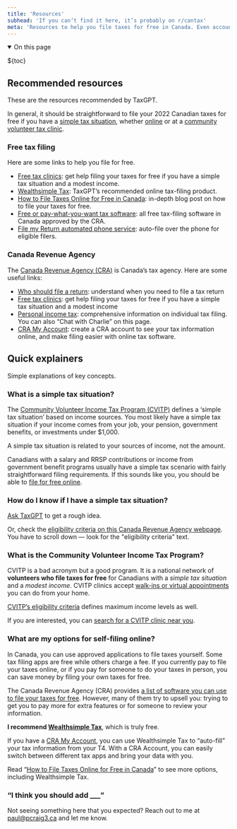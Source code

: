 ```yaml
---
title: 'Resources'
subhead: 'If you can’t find it here, it’s probably on r/cantax'
meta: 'Resources to help you file taxes for free in Canada. Even accounting for 10% inflation, $0 is still $0.'
---
```


<details class="table-of-contents--wrapper" open>
<summary class="table-of-contents--heading heading">
<span>On this page</span>
</summary>

${toc}

</details>

## Recommended resources

These are the resources recommended by TaxGPT.

In general, it should be straightforward to file your 2022 Canadian taxes for free if you have a [simple tax situation](#what-is-a-simple-tax-situation%3F), whether [online](#what-are-my-options-for-self-filing-online%3F) or at a [community volunteer tax clinic](#what-is-the-community-volunteer-income-tax-program%3F).

### Free tax filing

Here are some links to help you file for free.

- [Free tax clinics](https://www.canada.ca/en/revenue-agency/services/tax/individuals/community-volunteer-income-tax-program.html): get help filing your taxes for free if you have a simple tax situation and a modest income.
- [Wealthsimple Tax](https://www.wealthsimple.com/en-ca/tax): TaxGPT’s recommended online tax-filing product.
- [How to File Taxes Online for Free in Canada](https://www.wealthsimple.com/en-ca/learn/file-taxes-free-canada): in-depth blog post on how to file your taxes for free.
- [Free or pay-what-you-want tax software](https://www.canada.ca/en/revenue-agency/services/e-services/e-services-individuals/netfile-overview/certified-software-netfile-program.html#h_1): all free tax-filing software in Canada approved by the CRA.
- [File my Return automated phone service](https://www.canada.ca/en/revenue-agency/campaigns/file-my-return.html): auto-file over the phone for eligible filers.

### Canada Revenue Agency

The [Canada Revenue Agency (CRA)](https://www.canada.ca/en/revenue-agency.html) is Canada’s tax agency. Here are some useful links:

- [Who should file a return](https://www.canada.ca/en/services/taxes/income-tax/personal-income-tax/who-should-file-tax.html): understand when you need to file a tax return
- [Free tax clinics](https://www.canada.ca/en/revenue-agency/services/tax/individuals/community-volunteer-income-tax-program.html): get help filing your taxes for free if you have a simple tax situation and a modest income
- [Personal income tax](https://www.canada.ca/en/services/taxes/income-tax/personal-income-tax.html): comprehensive information on individual tax filing. You can also “Chat with Charlie” on this page.
- [CRA My Account](https://www.canada.ca/en/revenue-agency/services/e-services/e-services-individuals/account-individuals.html): create a CRA account to see your tax information online, and make filing easier with online tax software.

## Quick explainers

Simple explanations of key concepts.

### What is a simple tax situation?

The [Community Volunteer Income Tax Program (CVITP)](https://www.canada.ca/en/revenue-agency/services/tax/individuals/community-volunteer-income-tax-program.html) defines a ‘simple tax situation’ based on income sources. You most likely have a simple tax situation if your income comes from your job, your pension, government benefits, or investments under $1,000.

A simple tax situation is related to your sources of income, not the amount.

Canadians with a salary and RRSP contributions or income from government benefit programs usually have a simple tax scenario with fairly straightforward filing requirements. If this sounds like you, you should be able to [file for free online](#what-are-my-options-for-self-filing-online%3F).

### How do I know if I have a simple tax situation?

[Ask TaxGPT](/) to get a rough idea.

Or, check the [eligibility criteria on this Canada Revenue Agency webpage](https://www.canada.ca/en/revenue-agency/services/tax/individuals/community-volunteer-income-tax-program/lend-a-hand-individuals/about.html). You have to scroll down — look for the "eligibility criteria" text.

### What is the Community Volunteer Income Tax Program?

CVITP is a bad acronym but a good program. It is a national network of **volunteers who file taxes for free** for Canadians with a _simple tax situation_ and a _modest income_. CVITP clinics accept [walk-ins or virtual appointments](https://www.canada.ca/en/revenue-agency/services/tax/individuals/community-volunteer-income-tax-program/need-a-hand-complete-your-tax-return.html#whatfree) you can do from your home.

[CVITP’s eligibility criteria](https://www.canada.ca/en/revenue-agency/services/tax/individuals/community-volunteer-income-tax-program/lend-a-hand-individuals/about.html) defines maximum income levels as well.

If you are interested, you can [search for a CVITP clinic near you](https://www.canada.ca/en/revenue-agency/services/tax/individuals/community-volunteer-income-tax-program/need-a-hand-complete-your-tax-return.html#freeclinic).

### What are my options for self-filing online?

In Canada, you can use approved applications to file taxes yourself. Some tax filing apps are free while others charge a fee. If you currently pay to file your taxes online, or if you pay for someone to do your taxes in person, you can save money by filing your own taxes for free.

The Canada Revenue Agency (CRA) provides [a list of software you can use to file your taxes for free](https://www.canada.ca/en/revenue-agency/services/e-services/e-services-individuals/netfile-overview/certified-software-netfile-program.html#h_1). However, many of them try to upsell you: trying to get you to pay more for extra features or for someone to review your information.

**I recommend [Wealthsimple Tax](https://www.wealthsimple.com/en-ca/tax)**, which is truly free.

If you have a [CRA My Account](https://www.canada.ca/en/revenue-agency/services/e-services/e-services-individuals/account-individuals.html), you can use Wealthsimple Tax to “auto-fill” your tax information from your T4. With a CRA Account, you can easily switch between different tax apps and bring your data with you.

Read “[How to File Taxes Online for Free in Canada](https://www.wealthsimple.com/en-ca/learn/file-taxes-free-canada)” to see more options, including Wealthsimple Tax.

### “I think you should add \_\_\_”

Not seeing something here that you expected? Reach out to me at [paul@pcraig3.ca](mailto:paul@pcraig3.ca) and let me know.
